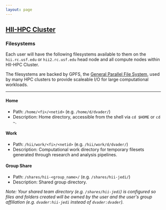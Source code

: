 ```yaml
---
layout: page
---
```


## [HII-HPC Cluster](../hii-hpc.html)

### Filesystems

Each user will have the following filesystems available to them
on the `hii.rc.usf.edu` or `hii2.rc.usf.edu` head node and all compute nodes within
HII-HPC Cluster.

The filesystems are backed by GPFS, the
[General Parallel File System](https://en.wikipedia.org/wiki/IBM_General_Parallel_File_System), used by many HPC clusters to provide scaleable
I/O for large computational workloads.

---

#### Home

- Path: `/home/<fi>/<netid>` (e.g. `/home/d/dvader/`)
- Description: Home directory, accessible from the shell via `cd $HOME`
  or `cd ~`.

#### Work

- Path: `/hii/work/<fi>/<netid>` (e.g. `/hii/work/d/dvader/`)
- Description: Computational work directory for temporary filesets generated through research and analysis pipelines.

#### Group Share

- Path: `/shares/hii-<group_name>/` (e.g. `/shares/hii-jedi/`)
- Description: Shared group directory.

*Note: Your shared team directory (e.g. `/shares/hii-jedi`)
  is configured so files and folders created will be owned by the user and the user's group affiliation
  (e.g. `dvader:hii-jedi` instead of `dvader:dvader`).*
